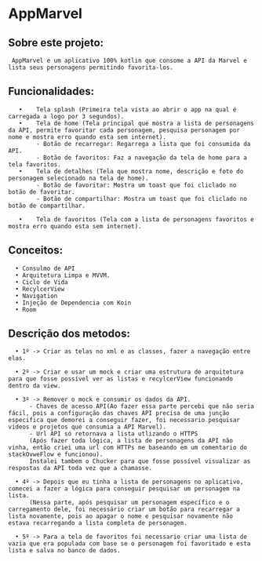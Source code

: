 # AppMarvel

  ## Sobre este projeto:
     AppMarvel e um aplicativo 100% kotlin que consome a API da Marvel e lista seus personagens permitindo favorita-los. 
  ## Funcionalidades:
       •	Tela splash (Primeira tela vista ao abrir o app na qual é carregada a logo por 3 segundos).
       •	Tela de home (Tela principal que mostra a lista de personagens da API, permite favoritar cada personagem, pesquisa personagem por nome e mostra erro quando esta sem internet).
            - Botão de recarregar: Regarrega a lista que foi consumida da API.
            - Botão de favoritos: Faz a navegação da tela de home para a tela favoritos.
       •	Tela de detalhes (Tela que mostra nome, descrição e foto do personagem selecionado na tela de home).
            - Botão de favoritar: Mostra um toast que foi cliclado no botão de favoritar.
            - Botão de compartilhar: Mostra um toast que foi cliclado no botão de compartilhar.

       •	Tela de favoritos (Tela com a lista de personagens favoritos e mostra erro quando esta sem internet).

   ## Conceitos:
      •	Consulmo de API
      •	Arquitetura Limpa e MVVM.
      •	Ciclo de Vida
      •	RecylcerView
      •	Navigation
      •	Injeção de Dependencia com Koin
      •	Room

  ## Descrição dos metodos:
  
      •	1º -> Criar as telas no xml e as classes, fazer a navegação entre elas.

      •	2º -> Criar e usar um mock e criar uma estrutura de arquitetura para que fosse possível ver as listas e recylcerView funcionando dentro da view.
      
      •	3º -> Remover o mock e consumir os dados da API.
          - Chaves de acesso API(Ao fazer essa parte percebi que não seria fácil, pois a configuração das chaves API precisa de uma junção especifica que demorei a conseguir fazer, foi necessario pesquisar videos e projetos que consumia a API Marvel).
          - Url API só retornava a lista utlizando o HTTPS
          (Após fazer toda lógica, a lista de personagens da API não vinha, então criei uma url com HTTPs me baseando em um comentario do stackOvweFlow e funcionou).
          Instalei tambem o Chucker para que fosse possível visualizar as respostas da API toda vez que a chamasse.
          
      •	4º -> Depois que eu tinha a lista de personagens no aplicativo, comecei a fazer a lógica para conseguir pesquisar um personagem na lista.
          (Nessa parte, após pesquisar um personagem específico e o carregamento dele, foi necessário criar um botão para recarregar a lista novamente, pois ao apagar o nome e pesquisar novamente não estava recarregando a lista completa de personagem.
          
      •	5º -> Para a tela de favoritos foi necessario criar uma lista de vazia que era populada com base se o personagem foi favoritado e esta lista e salva no banco de dados.
